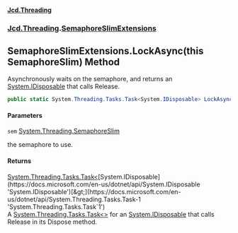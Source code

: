 #### [Jcd.Threading](index.md 'index')
### [Jcd.Threading](Jcd.Threading.md 'Jcd.Threading').[SemaphoreSlimExtensions](SemaphoreSlimExtensions.md 'Jcd.Threading.SemaphoreSlimExtensions')

## SemaphoreSlimExtensions.LockAsync(this SemaphoreSlim) Method

Asynchronously waits on the semaphore, and returns an [System.IDisposable](https://docs.microsoft.com/en-us/dotnet/api/System.IDisposable 'System.IDisposable') that calls Release.

```csharp
public static System.Threading.Tasks.Task<System.IDisposable> LockAsync(this System.Threading.SemaphoreSlim sem);
```
#### Parameters

<a name='Jcd.Threading.SemaphoreSlimExtensions.LockAsync(thisSystem.Threading.SemaphoreSlim).sem'></a>

`sem` [System.Threading.SemaphoreSlim](https://docs.microsoft.com/en-us/dotnet/api/System.Threading.SemaphoreSlim 'System.Threading.SemaphoreSlim')

the semaphore to use.

#### Returns
[System.Threading.Tasks.Task&lt;](https://docs.microsoft.com/en-us/dotnet/api/System.Threading.Tasks.Task-1 'System.Threading.Tasks.Task`1')[System.IDisposable](https://docs.microsoft.com/en-us/dotnet/api/System.IDisposable 'System.IDisposable')[&gt;](https://docs.microsoft.com/en-us/dotnet/api/System.Threading.Tasks.Task-1 'System.Threading.Tasks.Task`1')  
A [System.Threading.Tasks.Task&lt;&gt;](https://docs.microsoft.com/en-us/dotnet/api/System.Threading.Tasks.Task-1 'System.Threading.Tasks.Task`1') for an [System.IDisposable](https://docs.microsoft.com/en-us/dotnet/api/System.IDisposable 'System.IDisposable') that calls Release in its Dispose method.